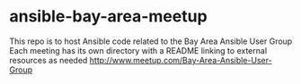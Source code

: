 ansible-bay-area-meetup
=======================

This repo is to host Ansible code related to the Bay Area Ansible User Group
Each meeting has its own directory with a README linking to external resources as needed
http://www.meetup.com/Bay-Area-Ansible-User-Group
